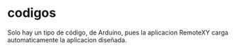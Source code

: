 # codigos
Solo hay un tipo de código, de Arduino, pues la aplicacion RemoteXY carga automaticamente la aplicacion diseñada.
